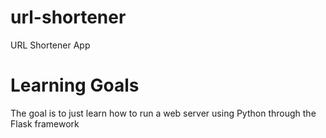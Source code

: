 # url-shortener
URL Shortener App

# Learning Goals
The goal is to just learn how to run a web server using Python through the Flask framework
